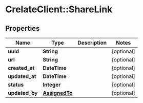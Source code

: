 # CrelateClient::ShareLink

## Properties
Name | Type | Description | Notes
------------ | ------------- | ------------- | -------------
**uuid** | **String** |  | [optional] 
**url** | **String** |  | [optional] 
**created_at** | **DateTime** |  | [optional] 
**updated_at** | **DateTime** |  | [optional] 
**status** | **Integer** |  | [optional] 
**updated_by** | [**AssignedTo**](AssignedTo.md) |  | [optional] 


